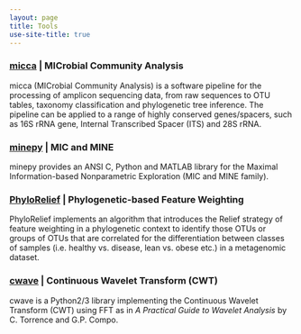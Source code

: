 ```yaml
---
layout: page
title: Tools
use-site-title: true
---
```


### [micca](http://micca.org/) | MICrobial Community Analysis
micca (MICrobial Community Analysis) is a software pipeline for the processing 
of amplicon sequencing data, from raw sequences to OTU tables, taxonomy
classification and phylogenetic tree inference. The pipeline can be applied to 
a range of highly conserved genes/spacers, such as 16S rRNA gene, Internal 
Transcribed Spacer (ITS) and 28S rRNA.

### [minepy](http://minepy.readthedocs.io/) | MIC and MINE
minepy provides an ANSI C, Python and MATLAB library for the Maximal
Information-based Nonparametric Exploration (MIC and MINE family).


### [PhyloRelief](https://github.com/compmetagen/phylorelief/wiki) | Phylogenetic-based Feature Weighting
PhyloRelief implements an algorithm that introduces the Relief strategy of 
feature weighting in a phylogenetic context to identify those OTUs or groups of 
OTUs that are correlated for the differentiation between classes of samples 
(i.e. healthy vs. disease, lean vs. obese etc.) in a metagenomic dataset.


### [cwave](http://cwave.readthedocs.io/) | Continuous Wavelet Transform (CWT)
cwave is a Python2/3 library implementing the Continuous Wavelet Transform (CWT)
using FFT as in *A Practical Guide to Wavelet Analysis* by C. Torrence and G.P. 
Compo.